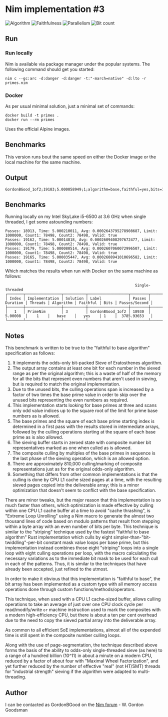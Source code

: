 # Nim implementation #3

![Algorithm](https://img.shields.io/badge/Algorithm-base-green)
![Faithfulness](https://img.shields.io/badge/Faithful-yes-green)
![Parallelism](https://img.shields.io/badge/Parallel-no-green)
![Bit count](https://img.shields.io/badge/Bits-1-green)

## Run

### Run locally

Nim is available via package manager under the popular systems. The following command should get you started:

```
nim c --gc:arc -d:danger -d:danger -t:"-march=native" -d:lto -r primes.nim
```

### Docker

As per usual minimal solution, just a minimal set of commands:

```
docker build -t primes .
docker run --rm primes
```

Uses the official Alpine images.

## Benchmarks

This version runs bout the same speed on either the Docker image or the local machine for the same machine.

## Output
```
GordonBGood_1of2;19183;5.000058949;1;algorithm=base,faithful=yes,bits=1
```

## Benchmarks

Running locally on my Intel SkyLake i5-6500 at 3.6 GHz when single threaded, I get some astounding numbers:

```
Passes: 18913, Time: 5.000210011, Avg: 0.0002643795278908687, Limit: 1000000, Count1: 78498, Count2: 78498, Valid: true
Passes: 19162, Time: 5.00014818, Avg: 0.0002609408297672477, Limit: 1000000, Count1: 78498, Count2: 78498, Valid: true
Passes: 19179, Time: 5.000080514, Avg: 0.0002607060072996507, Limit: 1000000, Count1: 78498, Count2: 78498, Valid: true
Passes: 19165, Time: 5.000035447, Avg: 0.0002608941010696582, Limit: 1000000, Count1: 78498, Count2: 78498, Valid: true
```
Which matches the results when run with Docker on the same machine as follows:

```
                                                          Single-threaded                                                           
┌───────┬────────────────┬──────────┬──────────────────┬────────┬──────────┬─────────┬───────────┬──────────┬──────┬───────────────┐
│ Index │ Implementation │ Solution │ Label            │ Passes │ Duration │ Threads │ Algorithm │ Faithful │ Bits │ Passes/Second │
├───────┼────────────────┼──────────┼──────────────────┼────────┼──────────┼─────────┼───────────┼──────────┼──────┼───────────────┤
│   1   │ PrimeNim       │ 3        │ GordonBGood_1of2 │ 18930  │ 5.00008  │    1    │   base    │   yes    │ 1    │  3785.93653   │
└───────┴────────────────┴──────────┴──────────────────┴────────┴──────────┴─────────┴───────────┴──────────┴──────┴───────────────┘
```

## Notes

This benchmark is written to be true to the "faithful to base algorithm" specification as follows:

1. It implements the odds-only bit-packed Sieve of Eratosthenes algorithm.
2. The output array contains at least one bit for each number in the sieved range as per the original algorithm; this is a waste of half of the memory for all the bits that represent even numbers that aren't used in sieving, but is required to match the original implementation.
3. Due to the unused bits, the culling operations span is increased by a factor of two times the base prime value in order to skip over the unused bits representing the even numbers as required.
4. This implementation starts looking for base primes at three and scans only odd value indices up to the square root of the limit for prime base numbers as is allowed.
5. The base primes and the square of each base prime starting index is determined in a first pass with the results stored in intermediate arrays, followed by the culling operations starting at the square of each base prime as is also allowed.
6. The sieving buffer starts in zeroed state with composite number bit representatives marked as one when culled as is allowed.
7. The composite culling by multiples of the base primes in sequence is the last phase of the sieving operation, which is an allowed option.
8. There are approximately 810,000 culling/marking of composite representations just as for the original odds-only algorithm.
9. Something that differs from other common implementations is that the culling is done by CPU L1 cache sized pages at a time, with the resulting sieved pages copied into the deliverable array; this is a minor optimization that doesn't seem to conflict with the base specification.

There are minor tweaks, but the major reason that this implementation is so much faster than others, which optimization is made effective by culling within one CPU L1 cache buffer at a time to avoid "cache thrashing", is "Extreme Loop Unrolling" using a Nim macro to generate the almost two thousand lines of code based on modulo patterns that result from stepping within a byte array with an even number of bits per byte.  This technique is similar to the "striping" technique used by the fastest "faithful to base algorithm" Rust implementation which culls by eight simpler-than-"bit-twiddling"-per-bit constant mask value loops per base prime, but this implementation instead combines those eight "striping" loops into a single loop with eight culling operations per loop, with the macro calculating the necessary variations as to the immediate bit mask to be used for each cull in each of the patterns.  Thus, it is similar to the techniques that have already been accepted, just refined to the utmost.

In order to make it obvious that this implementation is "faithful to base", the bit array has been implemented as a custom type with all memory access operations done through custom functions/methods/operators.

This technique, when used with a CPU L1 cache-sized buffer, allows culling operations to take an average of just over one CPU clock cycle per read/modify/write `or` machine instruction used to mark the composites with a modern high-efficiency CPU, but there is about a ten per cent overhead due to the need to copy the sieved partial array into the deliverable array.

As common to all efficient SoE implementations, almost all of the expended time is still spent in the composite number culling loops.

Along with the use of page-segmentation, the technique described above forms the basis of the ability to odds-only single-threaded sieve (as here) to a range of a hundred billion (10^11) in about a minute on a modern CPU, reduced by a factor of about four with "Maximal Wheel Factorization", and yet further reduced by the number of effective "real" (not HT/SMT) threads for "industrial strength" sieving if the algorithm were adapted to multi-threading.

## Author

I can be contacted as GordonBGood on the [Nim forum](https://forum.nim-lang.org/) - W. Gordon Goodsman
